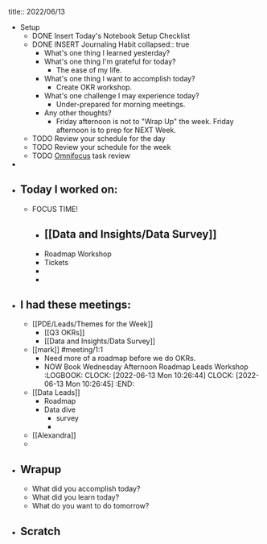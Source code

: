 title:: 2022/06/13

- Setup
	- DONE Insert Today's Notebook Setup Checklist
	- DONE INSERT Journaling Habit
	  collapsed:: true
		- What's one thing I learned yesterday?
		- What's one thing I'm grateful for today?
			- The ease of my life.
		- What's one thing I want to accomplish today?
			- Create OKR workshop.
		- What's one challenge I may experience today?
			- Under-prepared for morning meetings.
		- Any other thoughts?
			- Friday afternoon is not to "Wrap Up" the week. Friday afternoon is to prep for NEXT Week.
	- TODO Review your schedule for the day
	- TODO Review your schedule for the week
	- TODO [Omnifocus](omnifocus://) task review
-
- ## Today I worked on:
	- FOCUS TIME!
		- [[Data and Insights/Data Survey]]
			-
		- Roadmap Workshop
		- Tickets
		-
		-
- ## I had these meetings:
	- [[PDE/Leads/Themes for the Week]]
		- [[Q3 OKRs]]
		- [[Data and Insights/Data Survey]]
	- [[mark]] #meeting/1:1
		- Need more of a roadmap before we do OKRs.
		- NOW Book Wednesday Afternoon Roadmap Leads Workshop
		  :LOGBOOK:
		  CLOCK: [2022-06-13 Mon 10:26:44]
		  CLOCK: [2022-06-13 Mon 10:26:45]
		  :END:
	- [[Data Leads]]
		- Roadmap
		- Data dive
			- survey
			-
	- [[Alexandra]]
	-
- ## Wrapup
	- What did you accomplish today?
	- What did you learn today?
	- What do you want to do tomorrow?
- ## Scratch